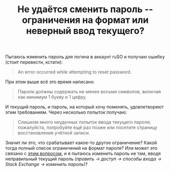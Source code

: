 ﻿---
title: "Не удаётся сменить пароль -- ограничения на формат или неверный ввод текущего?"
se.owner.user_id: 398802
se.owner.display_name: "dIm0n"
se.owner.link: "https://ru.meta.stackoverflow.com/users/398802/dim0n"
se.link: "https://ru.meta.stackoverflow.com/questions/10914/%d0%9d%d0%b5-%d1%83%d0%b4%d0%b0%d1%91%d1%82%d1%81%d1%8f-%d1%81%d0%bc%d0%b5%d0%bd%d0%b8%d1%82%d1%8c-%d0%bf%d0%b0%d1%80%d0%be%d0%bb%d1%8c-%d0%be%d0%b3%d1%80%d0%b0%d0%bd%d0%b8%d1%87%d0%b5%d0%bd%d0%b8%d1%8f-%d0%bd%d0%b0-%d1%84%d0%be%d1%80%d0%bc%d0%b0%d1%82-%d0%b8%d0%bb%d0%b8-%d0%bd%d0%b5%d0%b2%d0%b5%d1%80%d0%bd%d1%8b%d0%b9-%d0%b2%d0%b2%d0%be%d0%b4-%d1%82%d0%b5%d0%ba%d1%83%d1%89%d0%b5%d0%b3%d0%be"
se.question_id: 10914
se.post_type: question
---
<p>Пытаюсь изменить пароль для логина в аккаунт ruSO и получаю ошибку (стоит перевести, кстати):</p>
<blockquote>
<p>An error occurred while attempting to reset password.</p>
</blockquote>
<p>При этом выше всё это время написано:</p>
<blockquote>
<p>Пароли должны содержать не менее восьми символов, включая как минимум
1 букву и 1 цифру.</p>
</blockquote>
<p>И текущий пароль, и пароль, на который хочу поменять, удовлетворяют этим требованиям. Через несколько попыток получаю:</p>
<blockquote>
<p>Слишком много неудачных попыток ввода текущего пароля; пожалуйста,
попробуйте ещё раз позже или посетите страницу восстановления учётной
записи.</p>
</blockquote>
<p>Значит ли это, что срабатывает какое-то другое ограничение? Какой тогда полный список ограничений на формат пароля? Или может это связано с <a href="https://ru.meta.stackoverflow.com/q/10654/398802">этим вопросом</a>, и я пытаюсь изменить пароль не там, вводя неправильный текущий пароль (<em>править -&gt; доступ -&gt; способы входа -&gt; Stack Exchange -&gt; изменить пароль</em>)?</p>
